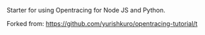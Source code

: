 Starter for using Opentracing for Node JS and Python.

Forked from: https://github.com/yurishkuro/opentracing-tutorial/t
